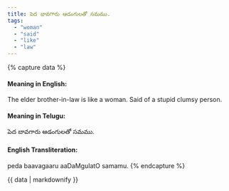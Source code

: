 ```yaml
---
title: పెద బావగారు ఆడంగులతో సమము.
tags:
  - "woman"
  - "said"
  - "like"
  - "law"
---
```


{% capture data %}
#### Meaning in English:
The elder brother-in-law is like a woman.
Said of a stupid clumsy person.

#### Meaning in Telugu:
పెద బావగారు ఆడంగులతో సమము.

#### English Transliteration:
peda baavagaaru aaDaMgulatO samamu.
{% endcapture %}

{{ data | markdownify }}

